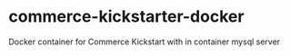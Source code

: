 # commerce-kickstarter-docker
Docker container for Commerce Kickstart with in container mysql server
